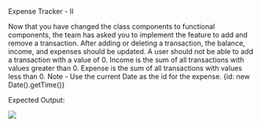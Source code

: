 Expense Tracker - II

Now that you have changed the class components to functional components, the team has asked you to implement the feature to add and remove a transaction.
After adding or deleting a transaction, the balance, income, and expenses should be updated.
A user should not be able to add a transaction with a value of 0.
Income is the sum of all transactions with values greater than 0.
Expense is the sum of all transactions with values less than 0.
Note - Use the current Date as the id for the expense. {id: new Date().getTime()}

Expected Output:

<img src="https://res.cloudinary.com/dzi9rcqsa/image/upload/v1676711594/Add_and_Delete_l50byz.gif" />
